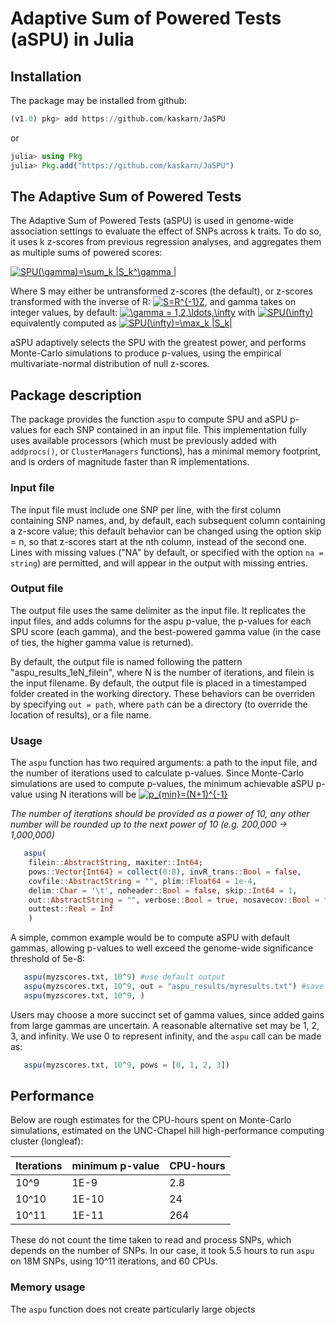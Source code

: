 # Adaptive Sum of Powered Tests (aSPU) in Julia

## Installation

The package may be installed from github:

```julia
(v1.0) pkg> add https://github.com/kaskarn/JaSPU
```
or
```julia
julia> using Pkg
julia> Pkg.add("https://github.com/kaskarn/JaSPU")
```

## The Adaptive Sum of Powered Tests

The Adaptive Sum of Powered Tests (aSPU) is used in genome-wide association
settings to evaluate the effect of SNPs across k traits. To do so, it
uses k z-scores from previous regression analyses, and aggregates them as
multiple sums of powered scores:

<a href="https://www.codecogs.com/eqnedit.php?latex=SPU(\gamma)=\sum_k&space;|S_k^\gamma&space;|" target="_blank"><img src="https://latex.codecogs.com/gif.latex?SPU(\gamma)=\sum_k&space;|S_k^\gamma&space;|" title="SPU(\gamma)=\sum_k |S_k^\gamma |" /></a>

Where S may either be untransformed z-scores (the default), or z-scores transformed with the inverse of R:
<a href="https://www.codecogs.com/eqnedit.php?latex=S=R^{-1}Z" target="_blank"><img src="https://latex.codecogs.com/gif.latex?S=R^{-1}Z" title="S=R^{-1}Z" /></a>, and gamma takes on integer values, by default:
<a href="https://www.codecogs.com/eqnedit.php?latex=\gamma&space;=&space;1,2,\ldots,\infty" target="_blank"><img src="https://latex.codecogs.com/gif.latex?\gamma&space;=&space;1,2,\ldots,\infty" title="\gamma = 1,2,\ldots,\infty" /></a>
with <a href="https://www.codecogs.com/eqnedit.php?latex=SPU(\infty)" target="_blank"><img src="https://latex.codecogs.com/gif.latex?SPU(\infty)" title="SPU(\infty)" /></a>
equivalently computed as <a href="https://www.codecogs.com/eqnedit.php?latex=SPU(\infty)=\max_k&space;|S_k|" target="_blank"><img src="https://latex.codecogs.com/gif.latex?SPU(\infty)=\max_k&space;|S_k|" title="SPU(\infty)=\max_k |S_k|" /></a>

aSPU adaptively selects the SPU with the greatest power, and performs Monte-Carlo simulations to produce p-values,
using the empirical multivariate-normal distribution of null z-scores.

## Package description

The package provides the function `aspu` to compute SPU and aSPU p-values for each SNP contained in an input file. This implementation
fully uses available processors (which must be previously added with `addprocs()`, or `ClusterManagers` functions), has a minimal
memory footprint, and is orders of magnitude faster than R implementations.

### Input file
The input file must include one SNP per line, with the first column containing SNP names, and, by default, each subsequent column
containing  a z-score value; this default behavior can be changed using the option skip = n, so that z-scores start at the nth
column, instead of the second one. Lines with missing values ("NA" by default, or specified with the option `na = string`) are
permitted, and will appear in the output with missing entries.

### Output file
The output file uses the same delimiter as the input file. It replicates the input files, and adds columns for the aspu p-value,
the p-values for each SPU score (each gamma), and the best-powered gamma value (in the case of ties, the higher gamma value is
returned).

By default, the output file is named following the pattern "aspu_results_1eN_filein", where N is the number of iterations,
and filein is the input filename. By default, the output file is placed in a timestamped folder created in the working directory.
These behaviors can be overriden by specifying `out = path`, where `path` can be a directory (to override the location of results), or
a file name.

### Usage

The `aspu` function has two required arguments: a path to the input file, and the number of iterations used to calculate p-values.
Since Monte-Carlo simulations are used to compute p-values, the minimum achievable aSPU p-value using N iterations will be <a href="https://www.codecogs.com/eqnedit.php?latex=p_{min}=(N&plus;1)^{-1}" target="_blank"><img src="https://latex.codecogs.com/gif.latex?p_{min}=(N&plus;1)^{-1}" title="p_{min}=(N+1)^{-1}" /></a>

*The number of iterations should be provided as a power of 10, any other number will be rounded up to the next power of
10 (e.g. 200,000 -> 1,000,000)*

```julia
   aspu(
    filein::AbstractString, maxiter::Int64;                                   #required options
    pows::Vector{Int64} = collect(0:8), invR_trans::Bool = false,             #key aSPU parameters
    covfile::AbstractString = "", plim::Float64 = 1e-4,                       #R estimation options
    delim::Char = '\t', noheader::Bool = false, skip::Int64 = 1,              #input file options
    out::AbstractString = "", verbose::Bool = true, nosavecov::Bool = false,  #output options
    outtest::Real = Inf                                                       #testing/development
    )
```

A simple, common example would be to compute aSPU with default gammas, allowing p-values to well exceed the genome-wide significance threshold of 5e-8:

```julia
   aspu(myzscores.txt, 10^9) #use default output
   aspu(myzscores.txt, 10^9, out = "aspu_results/myresults.txt") #save output to specific destination
   aspu(myzscores.txt, 10^9, )
```

Users may choose a more succinct set of gamma values, since added gains from large gammas are uncertain. A reasonable alternative set may
be 1, 2, 3, and infinity. We use 0 to represent infinity, and the `aspu` call can be made as:

```julia
   aspu(myzscores.txt, 10^9, pows = [0, 1, 2, 3])
```

## Performance
Below are rough estimates for the CPU-hours spent on Monte-Carlo simulations, estimated on the UNC-Chapel hill high-performance computing cluster (longleaf):

| Iterations | minimum p-value | CPU-hours |
| ---------- | --------------- | --------- |
| 10^9       | 1E-9            | 2.8       |
| 10^10      | 1E-10           | 24        |
| 10^11      | 1E-11           | 264       |

These do not count the time taken to read and process SNPs, which depends on the number of SNPs. In our case, it took 5.5 hours to run `aspu` on 18M SNPs, using 10^11 iterations, and 60 CPUs.

### Memory usage
The `aspu` function does not create particularly large objects
